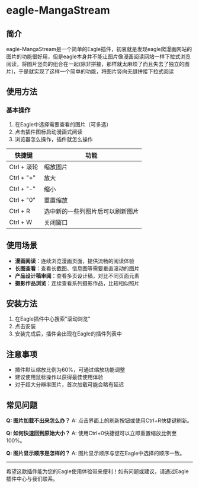 # eagle-MangaStream

## 简介

eagle-MangaStream是一个简单的Eagle插件，初衷就是发现eagle爬漫画网站的图片的功能很好用，但是eagle本身并不能让图片像漫画阅读网站一样下拉式浏览阅读，将图片竖向的组合在一起(除非拼接，那样就太麻烦了而且失去了独立的图片)，于是就实现了这样一个简单的功能，将图片竖向无缝拼接下拉式阅读

## 使用方法

### 基本操作

1. 在Eagle中选择需要查看的图片（可多选）
2. 点击插件图标启动漫画式阅读
3. 浏览器怎么操作，插件就怎么操作

| 快捷键 | 功能 |
|--------|------|
| Ctrl + 滚轮 | 缩放图片 |
| Ctrl + "+" | 放大 |
| Ctrl + "-" | 缩小 |
| Ctrl + "0" | 重置缩放 |
| Ctrl + R | 选中新的一些列图片后可以刷新图片 |
| Ctrl + W | 关闭窗口 |

## 使用场景

- **漫画阅读**：连续浏览漫画页面，提供流畅的阅读体验
- **长图查看**：查看长截图、信息图等需要垂直滚动的图片
- **产品设计稿审阅**：查看多页设计稿，对比不同页面元素
- **摄影作品浏览**：连续查看系列摄影作品，比较相似照片

## 安装方法

1. 在Eagle插件中心搜索"滚动浏览"
2. 点击安装
3. 安装完成后，插件会出现在Eagle的插件列表中

## 注意事项

- 插件默认缩放比例为60%，可通过缩放功能调整
- 建议使用鼠标操作以获得最佳使用体验
- 对于超大分辨率图片，首次加载可能会略有延迟

## 常见问题

**Q: 图片加载不出来怎么办？**
A: 点击界面上的刷新按钮或使用Ctrl+R快捷键刷新。

**Q: 如何快速回到原始大小？**
A: 使用Ctrl+0快捷键可以立即重置缩放比例至100%。

**Q: 图片显示顺序是怎样的？**
A: 图片显示顺序与您在Eagle中选择的顺序一致。

---

希望这款插件能为您的Eagle使用体验带来便利！如有问题或建议，请通过Eagle插件中心与我们联系。
